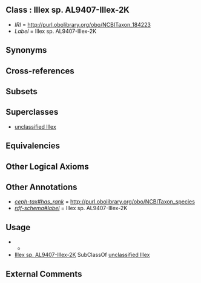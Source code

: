 
## Class : Illex sp. AL9407-Illex-2K

 * *IRI* = http://purl.obolibrary.org/obo/NCBITaxon_184223
 * *Label* = Illex sp. AL9407-Illex-2K

## Synonyms


## Cross-references


## Subsets


## Superclasses

 * [unclassified Illex](../../NCBITaxon/22/NCBITaxon_184222.md)

## Equivalencies


## Other Logical Axioms


## Other Annotations

 * *[ceph-tax#has_rank](../../ceph-tax#has/nk/ceph-tax#has_rank.md)* = http://purl.obolibrary.org/obo/NCBITaxon_species
 * *[rdf-schema#label](../../el/rdf-schema#label.md)* = Illex sp. AL9407-Illex-2K

## Usage

 * -
 * [Illex sp. AL9407-Illex-2K](../../NCBITaxon/23/NCBITaxon_184223.md) SubClassOf [unclassified Illex](../../NCBITaxon/22/NCBITaxon_184222.md)

## External Comments

